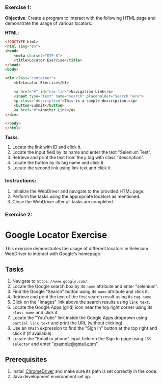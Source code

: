 
### Exercise 1:

**Objective**: Create a program to interact with the following HTML page and demonstrate the usage of various locators:

**HTML**:
```html
<!DOCTYPE html>
<html lang="en">
<head>
    <meta charset="UTF-8">
    <title>Locator Exercise</title>
</head>
<body>

<div class="container">
    <h3>Locator Exercise</h3>

    <a href="#" id="nav-link">Navigation Link</a>
    <input type="text" name="search" placeholder="Search here">
    <p class="description">This is a sample description.</p>
    <button>Submit</button>
    <a href="#">Another Link</a>
</div>

</body>
</html>
```

**Tasks**:
1. Locate the link with ID and click it.
2. Locate the input field by its name and enter the text "Selenium Test".
3. Retrieve and print the text from the `p` tag with class "description".
4. Locate the button by its tag name and click it.
5. Locate the second link using link text and click it.

### Instructions:

1. Initialize the WebDriver and navigate to the provided HTML page.
2. Perform the tasks using the appropriate locators as mentioned.
3. Close the WebDriver after all tasks are completed.


### Exercise 2:

# Google Locator Exercise

This exercise demonstrates the usage of different locators in Selenium WebDriver to interact with Google's homepage.

## Tasks

1. Navigate to `https://www.google.com/`.
2. Locate the Google search box by its `name` attribute and enter "selenium".
3. Find the Google "Search" button using its `name` attribute and click it.
4. Retrieve and print the text of the first search result using its `tag name`.
5. Click on the "Images" link above the search results using `link text`.
6. Locate the Google Apps (grid) icon near the top right corner using its `class name` and click it.
7. Locate the "YouTube" link inside the Google Apps dropdown using `partial link text` and print the URL (without clicking).
8. Use an `XPath` expression to find the "Sign In" button at the top right and click it (if available).
9. Locate the "Email or phone" input field on the Sign In page using `CSS selector` and enter "example@gmail.com".

## Prerequisites

1. Install [ChromeDriver](https://sites.google.com/chromium.org/driver/) and make sure its path is set correctly in the code.
2. Java development environment set up.



